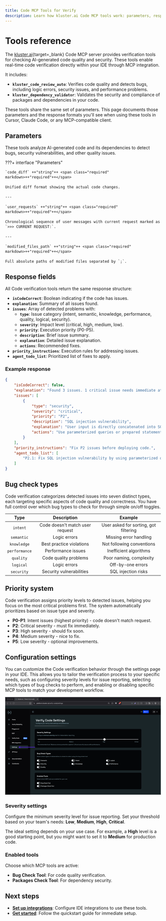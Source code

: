 ```yaml
---
title: Code MCP Tools for Verify 
description: Learn how kluster.ai Code MCP tools work: parameters, response formats, issue categories, and settings for real-time code verification.
---
```


# Tools reference

The [kluster.ai](https://www.kluster.ai/){target=_blank} Code MCP server provides verification tools for checking AI-generated code quality and security. These tools enable real-time code verification directly within your IDE through MCP integration.

It includes:

- **`kluster_code_review_auto`**: Verifies code quality and detects bugs, including logic errors, security issues, and performance problems.
- **`kluster_dependency_validator`**: Validates the security and compliance of packages and dependencies in your code.

These tools share the same set of parameters. This page documents those parameters and the response formats you'll see when using these tools in Cursor, Claude Code, or any MCP-compatible client.

## Parameters

These tools analyze AI-generated code and its dependencies to detect bugs, security vulnerabilities, and other quality issues.

???+ interface "Parameters"

    `code_diff` ++"string"++ <span class="required" markdown>++"required"++</span>

    Unified diff format showing the actual code changes.

    ---

    `user_requests` ++"string"++ <span class="required" markdown>++"required"++</span>

    Chronological sequence of user messages with current request marked as `>>> CURRENT REQUEST:`.

    ---

    `modified_files_path` ++"string"++ <span class="required" markdown>++"required"++</span>

    Full absolute paths of modified files separated by `;`.

## Response fields

All Code verification tools return the same response structure:

- **`isCodeCorrect`**: Boolean indicating if the code has issues.
- **`explanation`**: Summary of all issues found.
- **`issues`**: Array of detected problems with:
  - **`type`**: Issue category (intent, semantic, knowledge, performance, quality, logical, security).
  - **`severity`**: Impact level (critical, high, medium, low).
  - **`priority`**: Execution priority (P0-P5).
  - **`description`**: Brief issue summary.
  - **`explanation`**: Detailed issue explanation.
  - **`actions`**: Recommended fixes.
- **`priority_instructions`**: Execution rules for addressing issues.
- **`agent_todo_list`**: Prioritized list of fixes to apply.

### Example response

```json
{  
    "isCodeCorrect": false,  
    "explanation": "Found 3 issues. 1 critical issue needs immediate attention.",  
    "issues": [  
        {  
            "type": "security",  
            "severity": "critical",  
            "priority": "P2",  
            "description": "SQL injection vulnerability",  
            "explanation": "User input is directly concatenated into SQL query without sanitization.",  
            "actions": "Use parameterized queries or prepared statements."  
        }  
    ],  
    "priority_instructions": "Fix P2 issues before deploying code.",  
    "agent_todo_list": [  
        "P2.1: Fix SQL injection vulnerability by using parameterized queries"  
    ]  
}
```

## Bug check types

Code verification categorizes detected issues into seven distinct types, each targeting specific aspects of code quality and correctness. You have full control over which bug types to check for through simple on/off toggles.

|     Type      |           Description           |                Example                |
|:-------------:|:-------------------------------:|:-------------------------------------:|
|   `intent`    | Code doesn't match user request | User asked for sorting, got filtering |
|  `semantic`   |          Logic errors           |        Missing error handling         |
|  `knowledge`  |    Best practice violations     |       Not following conventions       |
| `performance` |       Performance issues        |        Inefficient algorithms         |
|   `quality`   |      Code quality problems      |        Poor naming, complexity        |
|   `logical`   |          Logic errors           |           Off-by-one errors           |
|  `security`   |    Security vulnerabilities     |          SQL injection risks          |

## Priority system

Code verification assigns priority levels to detected issues, helping you focus on the most critical problems first. The system automatically prioritizes based on issue type and severity.

- **P0-P1**: Intent issues (highest priority) - code doesn't match request.
- **P2**: Critical severity - must fix immediately.
- **P3**: High severity - should fix soon.
- **P4**: Medium severity - nice to fix.
- **P5**: Low severity - optional improvements.

## Configuration settings

You can customize the Code verification behavior through the settings page in your IDE. This allows you to tailor the verification process to your specific needs, such as configuring severity levels for issue reporting, selecting which types of bug checks to perform, and enabling or disabling specific MCP tools to match your development workflow.

![Screenshot of Code verification settings interface showing severity levels and enabled tools configuration options.](/images/verify/code/tools/tools-1.webp)

### Severity settings

Configure the minimum severity level for issue reporting. Set your threshold based on your team's needs: **Low**, **Medium**, **High**, **Critical**.

The ideal setting depends on your use case. For example, a **High** level is a good starting point, but you might want to set it to **Medium** for production code.

### Enabled tools

Choose which MCP tools are active:

- **Bug Check Tool**: For code quality verification.
- **Packages Check Tool**: For dependency security.

## Next steps

- **[Set up integrations](/verify/code/integrations/)**: Configure IDE integrations to use these tools.
- **[Get started](/verify/code/quickstart/)**: Follow the quickstart guide for immediate setup.